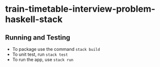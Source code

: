 # train-timetable-interview-problem-haskell-stack

## Running and Testing

* To package use the command `stack build`
* To unit test, run `stack test`
* To run the app, use `stack run`